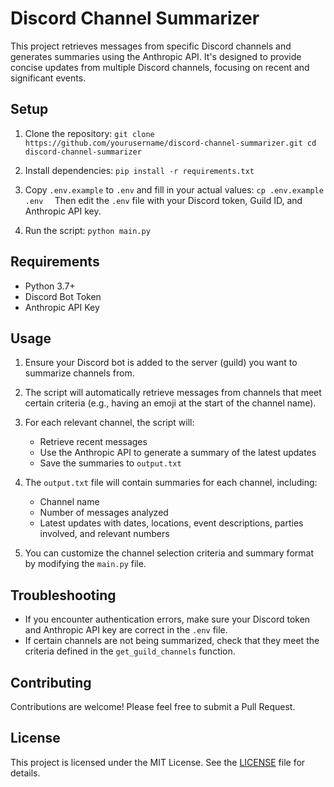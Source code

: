 # Discord Channel Summarizer

This project retrieves messages from specific Discord channels and generates summaries using the Anthropic API. It's designed to provide concise updates from multiple Discord channels, focusing on recent and significant events.

## Setup

1. Clone the repository:   ```
   git clone https://github.com/yourusername/discord-channel-summarizer.git
   cd discord-channel-summarizer   ```

2. Install dependencies:   ```
   pip install -r requirements.txt   ```

3. Copy `.env.example` to `.env` and fill in your actual values:   ```
   cp .env.example .env   ```
   Then edit the `.env` file with your Discord token, Guild ID, and Anthropic API key.

4. Run the script:   ```
   python main.py   ```

## Requirements

- Python 3.7+
- Discord Bot Token
- Anthropic API Key

## Usage

1. Ensure your Discord bot is added to the server (guild) you want to summarize channels from.

2. The script will automatically retrieve messages from channels that meet certain criteria (e.g., having an emoji at the start of the channel name).

3. For each relevant channel, the script will:
   - Retrieve recent messages
   - Use the Anthropic API to generate a summary of the latest updates
   - Save the summaries to `output.txt`

4. The `output.txt` file will contain summaries for each channel, including:
   - Channel name
   - Number of messages analyzed
   - Latest updates with dates, locations, event descriptions, parties involved, and relevant numbers

5. You can customize the channel selection criteria and summary format by modifying the `main.py` file.

## Troubleshooting

- If you encounter authentication errors, make sure your Discord token and Anthropic API key are correct in the `.env` file.
- If certain channels are not being summarized, check that they meet the criteria defined in the `get_guild_channels` function.

## Contributing

Contributions are welcome! Please feel free to submit a Pull Request.

## License

This project is licensed under the MIT License. See the [LICENSE](LICENSE) file for details.

